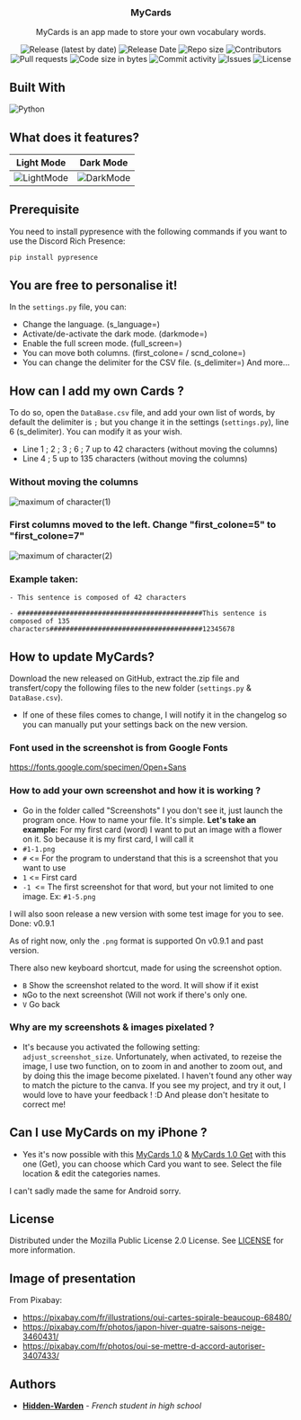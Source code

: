 <p align="center">
  <h3 align="center">MyCards</h3>

  <p align="center">
    MyCards is an app made to store your own vocabulary words.
  </p>
  <p align="center">

   <div class="badges" align="center">
        <img alt="Release (latest by date)" src="https://img.shields.io/github/v/release/Hidden-Warden/MyCards?style=for-the-badge">
        <img alt="Release Date" src="https://img.shields.io/github/release-date/Hidden-Warden/MyCards?style=for-the-badge">
        <img alt="Repo size" src="https://img.shields.io/github/repo-size/Hidden-Warden/MyCards?style=for-the-badge">
        <img alt="Contributors" src="https://img.shields.io/github/contributors/Hidden-Warden/MyCards?style=for-the-badge">
        <img alt="Pull requests" src="https://img.shields.io/github/issues-pr/Hidden-Warden/MyCards?style=for-the-badge">
        <img alt="Code size in bytes" src="https://img.shields.io/github/languages/code-size/Hidden-Warden/MyCards?style=for-the-badge">
        <img alt="Commit activity" src="https://img.shields.io/github/commit-activity/m/Hidden-Warden/MyCards?style=for-the-badge">
        <img alt="Issues" src="https://img.shields.io/github/issues/Hidden-Warden/MyCards?style=for-the-badge">
        <img alt="License" src="https://img.shields.io/github/license/Hidden-Warden/MyCards?style=for-the-badge">
    </div>
</p>

## Built With
![Python](https://img.shields.io/badge/python-3670A0?style=for-the-badge&logo=python&logoColor=ffdd54)

## What does it features?
|Light Mode|Dark Mode|
|--|--|
|![LightMode](https://user-images.githubusercontent.com/70717127/166895375-186bdaa9-780f-4a6f-92f6-8ac3e7dbd331.png)|![DarkMode](https://user-images.githubusercontent.com/70717127/166895388-a46eaa57-f200-4a52-8fed-d1217b223841.png)|

## Prerequisite
You need to install pypresence with the following commands if you want to use the Discord Rich Presence:
```sh
pip install pypresence
```

## You are free to personalise it!
In the `settings.py` file, you can:
* Change the language. (s_language=)
* Activate/de-activate the dark mode. (darkmode=)
* Enable the full screen mode. (full_screen=)
* You can move both columns. (first_colone= / scnd_colone=)
* You can change the delimiter for the CSV file. (s_delimiter=)
And more...

## How can I add my own Cards ?
To do so, open the `DataBase.csv` file, and add your own list of words, by default the delimiter is `;` but you change it in the settings (`settings.py`), line 6 (s_delimiter).
You can modify it as your wish.

* Line 1 ; 2 ; 3 ; 6 ; 7 up to 42 characters (without moving the columns)
* Line 4 ; 5 up to 135 characters (without moving the columns)

### Without moving the columns
![maximum of character(1)](https://user-images.githubusercontent.com/70717127/166919710-5814b19c-4213-4942-8ae9-45e35cf862d2.png)
### First columns moved to the left. Change "first_colone=5" to "first_colone=7"
![maximum of character(2)](https://user-images.githubusercontent.com/70717127/166919714-679dc889-2473-4e02-9083-7436a784ad72.png)

### Example taken:
    - This sentence is composed of 42 characters 
    
    - ##############################################This sentence is composed of 135 characters######################################12345678

## How to update MyCards?
Download the new released on GitHub, extract the.zip file and transfert/copy the following files to the new folder (`settings.py` & `DataBase.csv`).
* If one of these files comes to change, I will notify it in the changelog so you can manually put your settings back on the new version.


### Font used in the screenshot is from Google Fonts
https://fonts.google.com/specimen/Open+Sans

### How to add your own screenshot and how it is working ?

* Go in the folder called "Screenshots" I you don't see it, just launch the program once.
How to name your file. It's simple. **Let's take an example:**
For my first card (word) I want to put an image with a flower on it. So because it is my first card, I will call it
* `#1-1.png` 
* `#` <=  For the program to understand that this is a screenshot that you want to use
* `1` <= First card
* `-1 `<= The first screenshot for that word, but your not limited to one image. Ex: `#1-5.png` 

I will also soon release a new version with some test image for you to see. Done: v0.9.1

As of right now, only the `.png` format is supported On v0.9.1 and past version.

There also new keyboard shortcut, made for using the screenshot option.

* `B` Show the screenshot related to the word. It will show if it exist
* `N`Go to the next screenshot (Will not work if there's only one.
* `V` Go back 

### Why are my screenshots & images pixelated ?
* It's because you activated the following setting: `adjust_screenshot_size`. Unfortunately, when activated, to rezeise the image, I use two function, on to zoom in and another to zoom out, and by doing this the image become pixelated. I haven't found any other way to match the picture to the canva.
If you see my project, and try it out, I would love to have your feedback ! :D
And please don't hesitate to correct me!

## Can I use MyCards on my iPhone ?
* Yes it's now possible with this [MyCards 1.0](https://www.icloud.com/shortcuts/f7fdae15eb864ef3818e640538cfb5db) & [MyCards 1.0 Get](https://www.icloud.com/shortcuts/f29af42af8ea4520b6ae83cccc4fb729) with this one (Get), you can choose which Card you want to see.
Select the file location & edit the categories names.

I can't sadly made the same for Android sorry. 

## License

Distributed under the Mozilla Public License 2.0 License. See [LICENSE](https://github.com/Hidden-Warden/Marmit65/blob/main/LICENSE) for more information.

## Image of presentation
From Pixabay:
* https://pixabay.com/fr/illustrations/oui-cartes-spirale-beaucoup-68480/
* https://pixabay.com/fr/photos/japon-hiver-quatre-saisons-neige-3460431/
* https://pixabay.com/fr/photos/oui-se-mettre-d-accord-autoriser-3407433/

## Authors

* **[Hidden-Warden](https://github.com/Hidden-Warden)** - *French student in high school*
